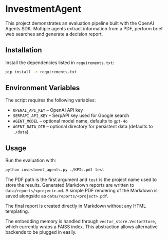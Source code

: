 # InvestmentAgent

This project demonstrates an evaluation pipeline built with the OpenAI Agents SDK. Multiple agents extract information from a PDF, perform brief web searches and generate a decision report.

## Installation

Install the dependencies listed in `requirements.txt`:

```bash
pip install -r requirements.txt
```

## Environment Variables

The script requires the following variables:

- `OPENAI_API_KEY` – OpenAI API key
- `SERPAPI_API_KEY` – SerpAPI key used for Google search
- `AGENT_MODEL` – optional model name, defaults to `gpt-4o`
- `AGENT_DATA_DIR` – optional directory for persistent data (defaults to `./data`)

## Usage

Run the evaluation with:

```bash
python investment_agents.py ./KPIs.pdf test
```

The PDF path is the first argument and `test` is the project name used to store
the results. Generated Markdown reports are written to `data/reports/<project>.md`.
A simple PDF rendering of the Markdown is saved alongside as `data/reports/<project>.pdf`.

The final report is created directly in Markdown without any HTML templating.

The embedding memory is handled through `vector_store.VectorStore`, which currently wraps a FAISS index. This abstraction allows alternative backends to be plugged in easily.
